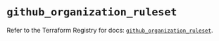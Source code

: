 # `github_organization_ruleset`

Refer to the Terraform Registry for docs: [`github_organization_ruleset`](https://registry.terraform.io/providers/integrations/github/5.44.0/docs/resources/organization_ruleset).
